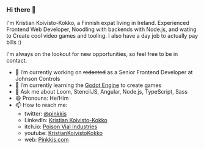 ### Hi there 👋

I'm Kristian Koivisto-Kokko, a Finnish expat living in Ireland. Experienced Frontend Web Developer, Noodling with backends with Node.js, and wating to Create cool video games and tooling. I also have a day job to actually pay bills :)

I'm always on the lookout for new opportunities, so feel free to be in contact.

- 🔭 I’m currently working on ~~redacted~~ as a Senior Frontend Developer at Johnson Controls
- 🌱 I’m currently learning the [Godot Engine](https://github.com/godotengine/godot) to create games
- 💬 Ask me about Loom, StencilJS, Angular, Node.js, TypeScript, Sass
- 😄 Pronouns: He/Him
- 📫 How to reach me:
  - twitter: [@pinkkis](https://twitter.com/pinkkis)
  - LinkedIn: [Kristian Koivisto-Kokko](https://www.linkedin.com/in/kristiankoivistokokko/)
  - itch.io: [Poison Vial Industries](https://poisonvial.itch.io/)
  - youtube: [KristianKoivistoKokko](https://www.youtube.com/c/KristianKoivistoKokko)
  - web: [Pinkkis.com](https://pinkkis.com)
